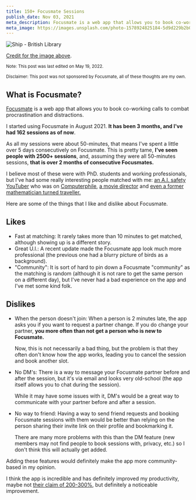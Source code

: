 ```yaml
---
title: 150+ Focusmate Sessions
publish_date: Nov 03, 2021
meta_description: Focusmate is a web app that allows you to book co-working calls to combat procrastination and distractions.
meta_image: https://images.unsplash.com/photo-1578924825184-5d9d229b2b01?ixid=MnwxMjA3fDB8MHxwaG90by1wYWdlfHx8fGVufDB8fHx8&ixlib=rb-1.2.1&auto=format&fit=crop&w=1592&q=80
---
```


![Ship - British Library](https://images.unsplash.com/photo-1578924825184-5d9d229b2b01?ixid=MnwxMjA3fDB8MHxwaG90by1wYWdlfHx8fGVufDB8fHx8&ixlib=rb-1.2.1&auto=format&fit=crop&w=1592&q=80)

[Credit for the image above](https://images.unsplash.com/photo-1578924825184-5d9d229b2b01?ixid=MnwxMjA3fDB8MHxwaG90by1wYWdlfHx8fGVufDB8fHx8&ixlib=rb-1.2.1&auto=format&fit=crop&w=1592&q=80).

<small>Note: This post was last edited on May 19, 2022.</small>

<small>Disclaimer: This post was not sponsored by Focusmate, all of these thoughts are my own.</small>

## What is Focusmate?

[Focusmate](https://focusmate.com) is a web app that allows you to book co-working calls to combat procrastination and distractions.

I started using Focusmate in August 2021. **It has been 3 months, and I've had 162 sessions as of now**.

As all my sessions were about 50-minutes, that means I've spent a little over 5 days consecutively on Focusmate. This is pretty tame, **I've seen people with 2500+ sessions**, and, assuming they were all 50-minutes sessions, **that is over 2 months of consecutive Focusmates.**

I believe most of these were with PhD. students and working professionals, but I've had some really interesting people matched with me: [an A.I. safety YouTuber](https://www.youtube.com/channel/UCLB7AzTwc6VFZrBsO2ucBMg) who was on [Computerphile](https://www.youtube.com/watch?v=tlS5Y2vm02c&list=PLzH6n4zXuckquVnQ0KlMDxyT5YE-sA8Ps), [a movie director](https://www.imdb.com/name/nm3786304/) and [even a former mathematician turned traveller.](https://www.notmadyet.com/)

Here are some of the things that I like and dislike about Focusmate.

## Likes

- Fast at matching: It rarely takes more than 10 minutes to get matched, although showing up is a different story.
- Great U.I.: A recent update made the Focusmate app look much more professional (the previous one had a blurry picture of birds as a background).
- "Community": It is sort of hard to pin down a Focusmate "community" as the matching is random (although it is not rare to get the same person on a different day), but I've never had a bad experience on the app and I've met some kind folk.

## Dislikes

- When the person doesn't join: When a person is 2 minutes late, the app asks you if you want to request a partner change. If you do change your partner, **you more often than not get a person who is new to Focusmate.**

  Now, this is not necessarily a bad thing, but the problem is that they often don't know how the app works, leading you to cancel the session and book another slot.

- No DM's: There is a way to message your Focusmate partner before and after the session, but it's via email and looks very old-school (the app itself allows you to chat during the session).

  While it may have some issues with it, DM's would be a great way to communicate with your partner before and after a session.

- No way to friend: Having a way to send friend requests and booking Focusmate sessions with them would be better than relying on the person sharing their invite link on their profile and bookmarking it.

  There are many more problems with this than the DM feature (new members may not find people to book sessions with, privacy, etc.) so I don't think this will actually get added.

Adding these features would definitely make the app more community-based in my opinion.

I think the app is incredible and has definitely improved my productivity, maybe not [their claim of 200-300%](https://twitter.com/focusmate?lang=en), but definitely a noticeable improvement.
